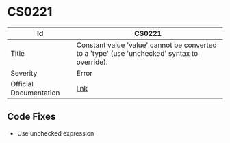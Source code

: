 # CS0221

| Id                     | CS0221                                                                                          |
| ---------------------- | ----------------------------------------------------------------------------------------------- |
| Title                  | Constant value 'value' cannot be converted to a 'type' \(use 'unchecked' syntax to override\)\. |
| Severity               | Error                                                                                           |
| Official Documentation | [link](http://docs.microsoft.com/en-us/dotnet/csharp/misc/cs0221)                               |

## Code Fixes

* Use unchecked expression
